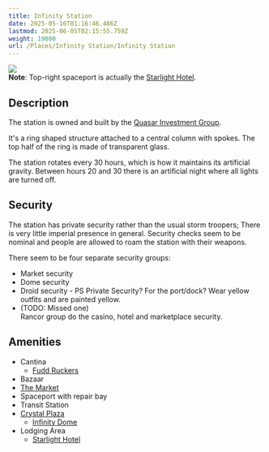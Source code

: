```yaml
---
title: Infinity Station
date: 2025-05-16T01:16:46.486Z
lastmod: 2025-06-05T02:15:55.759Z
weight: 19000
url: /Places/Infinity Station/Infinity Station
---
```

<img src="/ob/Images/Infinity%20Station%20Diagram.png">\
**Note**: Top-right spaceport is actually the [Starlight Hotel](../Starlight%20Hotel).

## Description

The station is owned and built by the [Quasar Investment Group](/Factions%20and%20Groups/Quasar%20Investment%20Group).

It's a ring shaped structure attached to a central column with spokes. The top half of the ring is made of transparent glass.

The station rotates every 30 hours, which is how it maintains its artificial gravity. Between hours 20 and 30 there is an artificial night where all lights are turned off.

## Security

The station has private security rather than the usual storm troopers; There is very little imperial presence in general. Security checks seem to be nominal and people are allowed to roam the station with their weapons.

There seem to be four separate security groups:

* Market security
* Dome security
* Droid security - PS Private Security? For the port/dock? Wear yellow outfits and are painted yellow.
* (TODO: Missed one)\
  Rancor group do the casino, hotel and marketplace security.

## Amenities

* Cantina
  * [Fudd Ruckers](../Fudd%20Ruckers)
* Bazaar
* [The Market](../The%20Market)
* Spaceport with repair bay
* Transit Station
* [Crystal Plaza](../Crystal%20Plaza)
  * [Infinity Dome](../Infinity%20Dome)
* Lodging Area
  * [Starlight Hotel](../Starlight%20Hotel)
